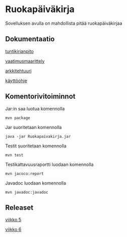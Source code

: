 # Ruokapäiväkirja
Sovelluksen avulla on mahdollista pitää ruokapäiväkirjaa 

## Dokumentaatio
[tuntikirjanpito](https://github.com/Jarkkorm/ot-harjoitustyo/blob/master/Ruokapaivakirja/Dokumentaatio/tuntikirjanpito.md)

[vaatimusmaarittely](https://github.com/Jarkkorm/ot-harjoitustyo/blob/master/Ruokapaivakirja/Dokumentaatio/vaatimusmaarittely.md)

[arkkitehtuuri](https://github.com/Jarkkorm/ot-harjoitustyo/blob/master/Ruokapaivakirja/Dokumentaatio/arkkitehtuuri.md)

[käyttöohje](https://github.com/Jarkkorm/ot-harjoitustyo/blob/master/Ruokapaivakirja/Dokumentaatio/kayttoohje.md)

## Komentorivitoiminnot

Jar:in saa luotua komennolla

```
mvn package
```

Jar suoritetaan komennolla

```
java -jar Ruokapaivakirja.jar
```

Testit suoritetaan komennolla

```
mvn test
```

Testikattavuusraportti luodaan komennolla

```
mvn jacoco:report
```

Javadoc luodaan komennolla

```
mvn javadoc:javadoc
```

## Releaset

[viikko 5](https://github.com/Jarkkorm/ot-harjoitustyo/releases/tag/viikko5)

[viikko 6](https://github.com/Jarkkorm/ot-harjoitustyo/releases/tag/viikko6)
